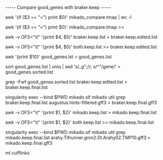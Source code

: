 ----- Compare good_genes with braker.keep -----

awk '{if ($3 == "=") print $0}' mikado_compare.tmap | wc -l

awk '{if ($3 == "=") print $0}' mikado_compare.tmap >>
 
awk -v OFS="\t" '{print $4, $5}' braker.keep.list  > braker.keep.edited.list

awk -v OFS="\t" '{print $4, $5}' both.keep.list >> braker.keep.edited.list

awk '{print $10}' good_genes.lst > good_genes.list

sort good_genes.list | uniq | sed 's/_g";//; s/^"/gene/' > good_genes.sorted.list
 
grep -Fwf good_genes.sorted.list braker.keep.edited.list > braker.keep.final.list

singularity exec --bind $PWD mikado.sif mikado util grep braker.keep.final.list augustus.hints-filtered.gff3 > braker.keep.final.gff3

awk -v OFS="\t" '{print $1, $2}' mikado.keep.list > mikado.keep.final.list

awk -v OFS="\t" '{print $1, $2}' both.keep.list >> mikado.keep.final.list

singularity exec --bind $PWD mikado.sif mikado util grep mikado.keep.final.list arahy.Tifrunner.gnm2.DI.Arahy02.TMP10.gff3 > mikado.keep.final.gff3

ml cufflinks
